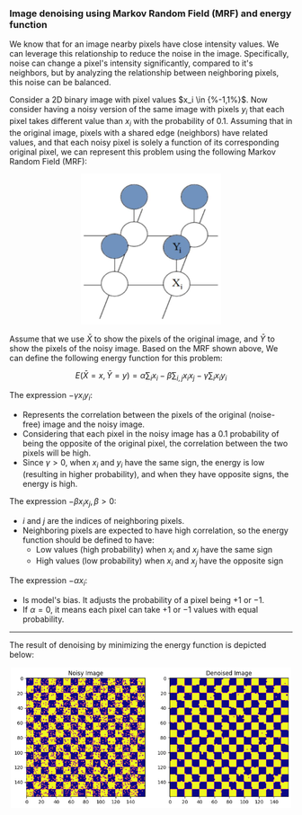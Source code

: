 ### Image denoising using Markov Random Field (MRF) and energy function

We know that for an image nearby pixels have close intensity values. We can leverage this relationship to reduce the noise in the image. Specifically, noise can change a pixel's intensity significantly, compared to it's neighbors, but by analyzing the relationship between neighboring pixels, this noise can be balanced. 

Consider a 2D binary image with pixel values $x_i \in {%-1,1%}$. Now consider having a noisy version of the same image with pixels $y_i$ that each pixel takes different value than $x_i$ with the probability of 0.1. Assuming that in the original image, pixels with a shared edge (neighbors) have related values, and that each noisy pixel is solely a function of its corresponding original pixel, we can represent this problem using the following Markov Random Field (MRF):

<center>
  <img src="assets/MRF.png" alt="Alt text" width=250>
</center>

Assume that we use $\bar{X}$ to show the pixels of the original image, and $\bar{Y}$ to show the pixels of the noisy image. Based on the MRF shown above, We can define the following energy function for this problem:

$$
E(\bar{X}=x, \bar{Y}=y)= \alpha \sum_ix_i - \beta\sum_{i,j}x_ix_j - \gamma \sum_i x_iy_i
$$

The expression $-\gamma x_i y_i$:
- Represents the correlation between the pixels of the original (noise-free) image and the noisy image.
- Considering that each pixel in the noisy image has a 0.1 probability of being the opposite of the original pixel, the correlation between the two pixels will be high. 
- Since $\gamma>0$, when $x_i$ and $y_i$ have the same sign, the energy is low (resulting in higher probability), and when they have opposite signs, the energy is high.

The expression $-\beta x_i x_j, \beta > 0$:
- $i$ and $j$ are the indices of neighboring pixels.
- Neighboring pixels are expected to have high correlation, so the energy function should be defined to have:
  - Low values (high probability) when $x_i$ and $x_j$ have the same sign
  - High values (low probability) when $x_i$ and $x_j$ have the opposite sign

The expression $-\alpha x_i$:
- Is model's bias. It adjusts the probability of a pixel being $+1$ or $-1$.
- If $\alpha = 0$, it means each pixel can take $+1$ or $-1$ values with equal probability.

---
The result of denoising by minimizing the energy function is depicted below:


<center>
  <img src="assets/output.png" alt="Alt text" width=500>
</center>
